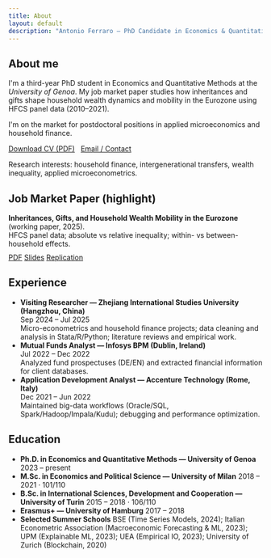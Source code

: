 ```yaml
---
title: About
layout: default
description: "Antonio Ferraro — PhD Candidate in Economics & Quantitative Methods (University of Genoa). Household finance, intergenerational transfers, wealth inequality."
---
```


<section id="about">
<h2>About me</h2>
<div class="card">
<p>I'm a third-year PhD student in Economics and Quantitative Methods at the <em>University of Genoa</em>. My job market paper studies how inheritances and gifts shape household wealth dynamics and mobility in the Eurozone using HFCS panel data (2010–2021).</p>
<p>I'm on the market for postdoctoral positions in applied microeconomics and household finance.</p>
<p>
  <a class="btn" href="{{ '/assets/CV_Ferraro.pdf' | relative_url }}" download>Download CV (PDF)</a>
  &nbsp; <a class="btn" href="{{ '/contact' | relative_url }}">Email / Contact</a>
</p>
<p class="meta">Research interests: household finance, intergenerational transfers, wealth inequality, applied microeconometrics.</p>
</div>
</section>

<section id="jmp" style="margin-top:22px;">
<h2>Job Market Paper (highlight)</h2>
<div class="card">
<strong>Inheritances, Gifts, and Household Wealth Mobility in the Eurozone</strong> (working paper, 2025). 
<div class="meta">HFCS panel data; absolute vs relative inequality; within- vs between-household effects.</div>
<p style="margin-top:10px;">
  <a class="btn" href="#">PDF</a>
  <a class="btn" href="#">Slides</a>
  <a class="btn" href="#">Replication</a>
</p>
</div>
</section>

<section id="experience" style="margin-top:22px;">
<h2>Experience</h2>
<div class="card">
<ul class="plain">
  <li class="item">
    <strong>Visiting Researcher — Zhejiang International Studies University (Hangzhou, China)</strong>
    <div class="meta">Sep 2024 – Jul 2025</div>
    <div>Micro-econometrics and household finance projects; data cleaning and analysis in Stata/R/Python; literature reviews and empirical work.</div>
  </li>
  <li class="item">
    <strong>Mutual Funds Analyst — Infosys BPM (Dublin, Ireland)</strong>
    <div class="meta">Jul 2022 – Dec 2022</div>
    <div>Analyzed fund prospectuses (DE/EN) and extracted financial information for client databases.</div>
  </li>
  <li class="item">
    <strong>Application Development Analyst — Accenture Technology (Rome, Italy)</strong>
    <div class="meta">Dec 2021 – Jun 2022</div>
    <div>Maintained big-data workflows (Oracle/SQL, Spark/Hadoop/Impala/Kudu); debugging and performance optimization.</div>
  </li>
</ul>
</div>
</section>

<section id="education" style="margin-top:22px;">
<h2>Education</h2>
<div class="card">
<ul class="plain">
  <li class="item"><strong>Ph.D. in Economics and Quantitative Methods — University of Genoa</strong> <span class="meta">2023 – present</span></li>
  <li class="item"><strong>M.Sc. in Economics and Political Science — University of Milan</strong> <span class="meta">2018 – 2021 · 101/110</span></li>
  <li class="item"><strong>B.Sc. in International Sciences, Development and Cooperation — University of Turin</strong> <span class="meta">2015 – 2018 · 106/110</span></li>
  <li class="item"><strong>Erasmus+ — University of Hamburg</strong> <span class="meta">2017 – 2018</span></li>
  <li class="item"><strong>Selected Summer Schools</strong> <span class="meta">BSE (Time Series Models, 2024); Italian Econometric Association (Macroeconomic Forecasting & ML, 2023); UPM (Explainable ML, 2023); UEA (Empirical IO, 2023); University of Zurich (Blockchain, 2020)</span></li>
</ul>
</div>
</section>
